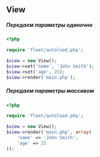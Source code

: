 ## View
##### Передаем параметры одиночно
```php
<?php

require 'fleet/autoload.php';

$view = new View();
$view->set('name', 'John Smith');
$view->set('age', 25);
$view->render('main.php');
```
##### Передаем параметры массивом
```php
<?php

require 'fleet/autoload.php';

$view = new View();
$view->render('main.php', array(
    'name' => 'John Smith',
    'age' => 25
));
```

